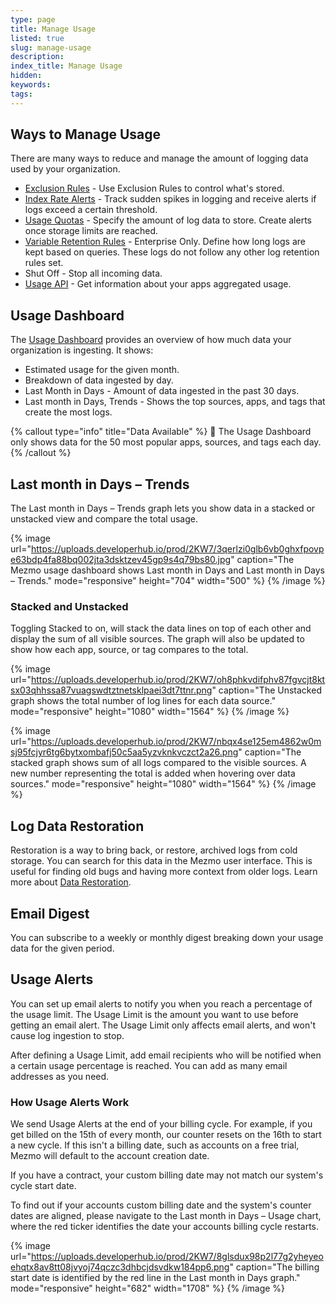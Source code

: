 ```yaml
---
type: page
title: Manage Usage
listed: true
slug: manage-usage
description: 
index_title: Manage Usage
hidden: 
keywords: 
tags: 
---
```



## Ways to Manage Usage

There are many ways to reduce and manage the amount of logging data used by your organization.

- [Exclusion Rules](https://docs.mezmo.com/docs/exclusion-rules) - Use Exclusion Rules to control what's stored.
- [Index Rate Alerts](https://docs.mezmo.com/docs/index-rate-alerts) - Track sudden spikes in logging and receive alerts if logs exceed a certain threshold.
- [Usage Quotas](https://docs.mezmo.com//docs/usage-quotas) - Specify the amount of log data to store. Create alerts once storage limits are reached.
- [Variable Retention Rules](https://docs.mezmo.com/docs/variable-retention) - Enterprise Only. Define how long logs are kept based on queries. These logs do not follow any other log retention rules set.
- Shut Off - Stop all incoming data.
- [Usage API](https://docs.mezmo.com/reference/about-the-usage-api) - Get information about your apps aggregated usage.

## Usage Dashboard

The [Usage Dashboard](https://app.Mezmo.com/manage/ingestion) provides an overview of how much data your organization is ingesting. It shows:

- Estimated usage for the given month.
- Breakdown of data ingested by day.
- Last Month in Days - Amount of data ingested in the past 30 days.
- Last month in Days, Trends - Shows the top sources, apps, and tags that create the most logs.


{% callout type="info" title="Data Available" %}
📘  The Usage Dashboard only shows data for the 50 most popular apps, sources, and tags each day.
{% /callout %}


## Last month in Days – Trends

The Last month in Days – Trends graph lets you show data in a stacked or unstacked view and compare the total usage.


{% image url="https://uploads.developerhub.io/prod/2KW7/3qerlzi0glb6vb0ghxfpovpe63bdp4fa88bq002jta3dsktzev45gp9s4q79bs80.jpg" caption="The Mezmo usage dashboard shows Last month in Days and Last month in Days – Trends." mode="responsive" height="704" width="500" %}
{% /image %}


### Stacked and Unstacked

Toggling Stacked to on, will stack the data lines on top of each other and display the sum of all visible sources. The graph will also be updated to show how each app, source, or tag compares to the total.


{% image url="https://uploads.developerhub.io/prod/2KW7/oh8phkvdifphv87fgvcjt8ktsx03qhhssa87vuagswdtztnetsklpaei3dt7ttnr.png" caption="The Unstacked graph shows the total number of log lines for each data source." mode="responsive" height="1080" width="1564" %}
{% /image %}



{% image url="https://uploads.developerhub.io/prod/2KW7/nbqx4se125em4862w0msj95fcjyr6tg6bytxombafj50c5aa5yzvknkvczct2a26.png" caption="The stacked graph shows sum of all logs compared to the visible sources. A new number representing the total is added when hovering over data sources." mode="responsive" height="1080" width="1564" %}
{% /image %}


## Log Data Restoration

Restoration is a way to bring back, or restore, archived logs from cold storage. You can search for this data in the Mezmo user interface. This is useful for finding old bugs and having more context from older logs. Learn more about [Data Restoration](https://docs.mezmo.com/docs/data-restoration).

## Email Digest

You can subscribe to a weekly or monthly digest breaking down your usage data for the given period.

## Usage Alerts

You can set up email alerts to notify you when you reach a percentage of the usage limit. The Usage Limit is the amount you want to use before getting an email alert. The Usage Limit only affects email alerts, and won't cause log ingestion to stop.

After defining a Usage Limit, add email recipients who will be notified when a certain usage percentage is reached. You can add as many email addresses as you need.

### How Usage Alerts Work

We send Usage Alerts at the end of your billing cycle. For example, if you get billed on the 15th of every month, our counter resets on the 16th to start a new cycle. If this isn't a billing date, such as accounts on a free trial, Mezmo will default to the account creation date.

If you have a contract, your custom billing date may not match our system's cycle start date.

To find out if your accounts custom billing date and the system's counter dates are aligned, please navigate to the Last month in Days – Usage chart, where the red ticker identifies the date your accounts billing cycle restarts.


{% image url="https://uploads.developerhub.io/prod/2KW7/8glsdux98p2l77g2yheyeoehqtx8av8tt08jvyoj74qczc3dhbcjdsvdkw184pp6.png" caption="The billing start date is identified by the red line in the Last month in Days graph." mode="responsive" height="682" width="1708" %}
{% /image %}


